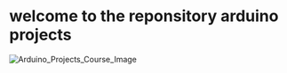 # welcome to the reponsitory arduino projects
![Arduino_Projects_Course_Image](https://github.com/user-attachments/assets/31615d58-3a51-4a92-8088-cd639cba8aa1)
